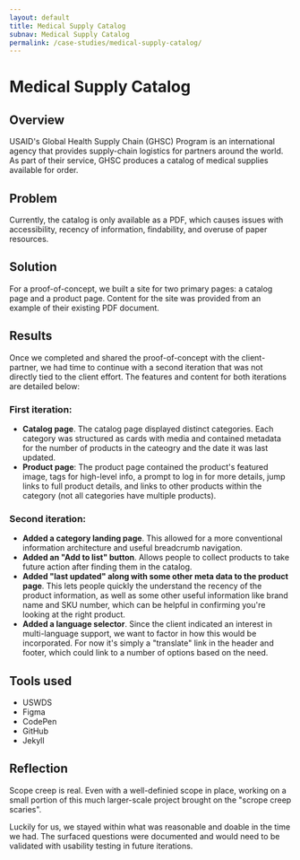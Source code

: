 ```yaml
---
layout: default
title: Medical Supply Catalog
subnav: Medical Supply Catalog
permalink: /case-studies/medical-supply-catalog/
---
```


# Medical Supply Catalog

## Overview

USAID's Global Health Supply Chain (GHSC) Program is an international agency that provides supply-chain logistics for partners around the world. As part of their service, GHSC produces a catalog of medical supplies available for order.

## Problem

Currently, the catalog is only available as a PDF, which causes issues with accessibility, recency of information, findability, and overuse of paper resources.

## Solution

For a proof-of-concept, we built a site for two primary pages: a catalog page and a product page. Content for the site was provided from an example of their existing PDF document. 

## Results

Once we completed and shared the proof-of-concept with the client-partner, we had time to continue with a second iteration that was not directly tied to the client effort. The features and content for both iterations are detailed below:

### First iteration:

- **Catalog page**. The catalog page displayed distinct categories. Each category was structured as cards with media and contained metadata for the number of products in the cateogry and the date it was last updated.
- **Product page**: The product page contained the product's featured image, tags for high-level info, a prompt to log in for more details, jump links to full product details, and links to other products within the category (not all categories have multiple products).

### Second iteration:

-  **Added a category landing page**. This allowed for a more conventional information architecture and useful breadcrumb navigation.
- **Added an "Add to list" button**. Allows people to collect products to take future action after finding them in the catalog.
- **Added "last updated" along with some other meta data to the product page**. This lets people quickly the understand the recency of the product information, as well as some other useful information like brand name and SKU number, which can be helpful in confirming you're looking at the right product.
- **Added a language selector**. Since the client indicated an interest in multi-language support, we want to factor in how this would be incorporated. For now it's simply a "translate" link in the header and footer, which could link to a number of options based on the need.

## Tools used

- USWDS
- Figma
- CodePen
- GitHub
- Jekyll

## Reflection

Scope creep is real. Even with a well-definied scope in place, working on a small portion of this much larger-scale project brought on the "scrope creep scaries". 

Luckily for us, we stayed within what was reasonable and doable in the time we had. The surfaced questions were documented and would need to be validated with usability testing in future iterations. 